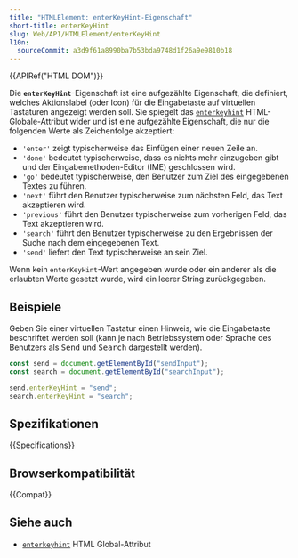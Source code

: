 ```yaml
---
title: "HTMLElement: enterKeyHint-Eigenschaft"
short-title: enterKeyHint
slug: Web/API/HTMLElement/enterKeyHint
l10n:
  sourceCommit: a3d9f61a8990ba7b53bda9748d1f26a9e9810b18
---
```


{{APIRef("HTML DOM")}}

Die **`enterKeyHint`**-Eigenschaft ist eine aufgezählte Eigenschaft, die definiert, welches Aktionslabel (oder Icon) für die Eingabetaste auf virtuellen Tastaturen angezeigt werden soll. Sie spiegelt das [`enterkeyhint`](/de/docs/Web/HTML/Global_attributes/enterkeyhint) HTML-Globale-Attribut wider und ist eine aufgezählte Eigenschaft, die nur die folgenden Werte als Zeichenfolge akzeptiert:

- `'enter'` zeigt typischerweise das Einfügen einer neuen Zeile an.
- `'done'` bedeutet typischerweise, dass es nichts mehr einzugeben gibt und der Eingabemethoden-Editor (IME) geschlossen wird.
- `'go'` bedeutet typischerweise, den Benutzer zum Ziel des eingegebenen Textes zu führen.
- `'next'` führt den Benutzer typischerweise zum nächsten Feld, das Text akzeptieren wird.
- `'previous'` führt den Benutzer typischerweise zum vorherigen Feld, das Text akzeptieren wird.
- `'search'` führt den Benutzer typischerweise zu den Ergebnissen der Suche nach dem eingegebenen Text.
- `'send'` liefert den Text typischerweise an sein Ziel.

Wenn kein `enterKeyHint`-Wert angegeben wurde oder ein anderer als die erlaubten Werte gesetzt wurde, wird ein leerer String zurückgegeben.

## Beispiele

Geben Sie einer virtuellen Tastatur einen Hinweis, wie die Eingabetaste beschriftet werden soll (kann je nach Betriebssystem oder Sprache des Benutzers als <kbd>Send</kbd> und <kbd>Search</kbd> dargestellt werden).

```js
const send = document.getElementById("sendInput");
const search = document.getElementById("searchInput");

send.enterKeyHint = "send";
search.enterKeyHint = "search";
```

## Spezifikationen

{{Specifications}}

## Browserkompatibilität

{{Compat}}

## Siehe auch

- [`enterkeyhint`](/de/docs/Web/HTML/Global_attributes/enterkeyhint) HTML Global-Attribut
